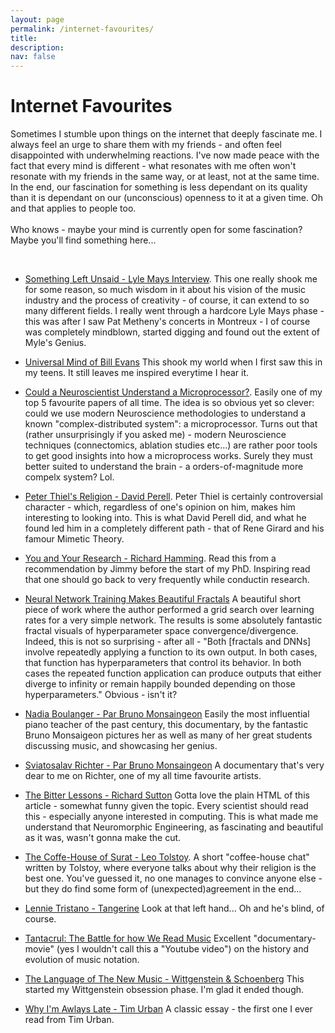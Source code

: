 ```yaml
---
layout: page
permalink: /internet-favourites/
title: 
description:
nav: false
---
```


<div class="talks">
    <div class="header-bar">
        <h1>Internet Favourites</h1>
        <p>Sometimes I stumble upon things on the internet that deeply fascinate me. I always feel an urge to share them with my friends - and often feel disappointed with underwhelming reactions. I've now made peace with the fact that every mind is different - what resonates with me often won't resonate with my friends in the same way, or at least, not at the same time. In the end, our fascination for something is less dependant on its quality than it is dependant on our (unconscious) openness to it at a given time. Oh and that applies to people too. 
        <br /><br />
        Who knows - maybe your mind is currently open for some fascination? Maybe you'll find something here...</p> 
    </div>
</div>

<br />

 
* [Something Left Unsaid - Lyle Mays Interview](https://www.lylemays.com/something-left-unsaid). This one really shook me for some reason, so much wisdom in it about his vision of the music industry and the process of creativity - of course, it can extend to so many different fields. I really went through a hardcore Lyle Mays phase - this was after I saw Pat Metheny's concerts in Montreux - I of course was completely mindblown, started digging and found out the extent of Myle's Genius.   

* [Universal Mind of Bill Evans](https://www.youtube.com/watch?v=QwXAqIaUahI&t=386s) This shook my world when I first saw this in my teens. It still leaves me inspired everytime I hear it.

* [Could a Neuroscientist Understand a Microprocessor?](https://journals.plos.org/ploscompbiol/article?id=10.1371/journal.pcbi.1005268). Easily one of my top 5 favourite papers of all time. The idea is so obvious yet so clever: could we use modern Neuroscience methodologies to understand a known "complex-distributed system": a microprocessor. Turns out that (rather unsurprisingly if you asked me) - modern Neuroscience techniques (connectomics, ablation studies etc...) are rather poor tools to get good insights into how a microprocess works. Surely they must better suited to understand the brain - a orders-of-magnitude more compelx system? Lol.

* [Peter Thiel's Religion - David Perell](https://perell.com/essay/peter-thiel/). Peter Thiel is certainly controversial character - which, regardless of one's opinion on him, makes him interesting to looking into. This is what David Perell did, and what he found led him in a completely different path - that of Rene Girard and his famour Mimetic Theory.  

* [You and Your Research - Richard Hamming](https://www.cs.virginia.edu/~robins/YouAndYourResearch.html). Read this from a recommendation by Jimmy before the start of my PhD. Inspiring read that one should go back to very frequently while conductin research. 

* [Neural Network Training Makes Beautiful Fractals](https://sohl-dickstein.github.io/2024/02/12/fractal.html) A beautiful short piece of work where the author performed a grid search over learning rates for a very simple network. The results is some absolutely fantastic fractal visuals of hyperparameter space convergence/divergence. Indeed, this is not so surprising - after all - "Both [fractals and DNNs] involve repeatedly applying a function to its own output. In both cases, that function has hyperparameters that control its behavior. In both cases the repeated function application can produce outputs that either diverge to infinity or remain happily bounded depending on those hyperparameters." Obvious - isn't it? 

* [Nadia Boulanger - Par Bruno Monsaingeon](https://www.youtube.com/watch?v=uLlHtCttSE8) Easily the most influential piano teacher of the past century, this documentary, by the fantastic Bruno Monsaigeon pictures her as well as many of her great students discussing music, and showcasing her genius. 

* [Sviatosalav Richter - Par Bruno Monsaingeon](https://www.youtube.com/watch?v=ZNmb7It0G7c) A documentary that's very dear to me on Richter, one of my all time favourite artists. 

* [The Bitter Lessons - Richard Sutton](http://www.incompleteideas.net/IncIdeas/BitterLesson.html) Gotta love the plain HTML of this article - somewhat funny given the topic. Every scientist should read this - especially anyone interested in computing. This is what made me understand that Neuromorphic Engineering, as fascinating and beautiful as it was, wasn't gonna make the cut.  

* [The Coffe-House of Surat - Leo Tolstoy](https://www.marxists.org/archive/tolstoy/1893/the-coffeehouse-of-surat.html). A short "coffee-house chat" written by Tolstoy, where everyone talks about why their religion is the best one. You've guessed it, no one manages to convince anyone else - but they do find some form of (unexpected)agreement in the end...  

* [Lennie Tristano - Tangerine](https://www.youtube.com/watch?v=lGLpczTtnEM) Look at that left hand... Oh and he's blind, of course. 

* [Tantacrul: The Battle for how We Read Music](https://www.youtube.com/watch?v=Eq3bUFgEcb4&t=951s) Excellent "documentary-movie" (yes I wouldn't call this a "Youtube video") on the history and evolution of music notation. 

* [The Language of The New Music - Wittgenstein & Schoenberg](https://www.youtube.com/watch?v=DRI_ZSh6iF4&list=FLVEGJyKdX1f_76VaLu_Viig&index=71) This started my Wittgenstein obsession phase. I'm glad it ended though. 

* [Why I'm Awlays Late - Tim Urban](https://waitbutwhy.com/2015/07/why-im-always-late.html) A classic essay - the first one I ever read from Tim Urban. 



